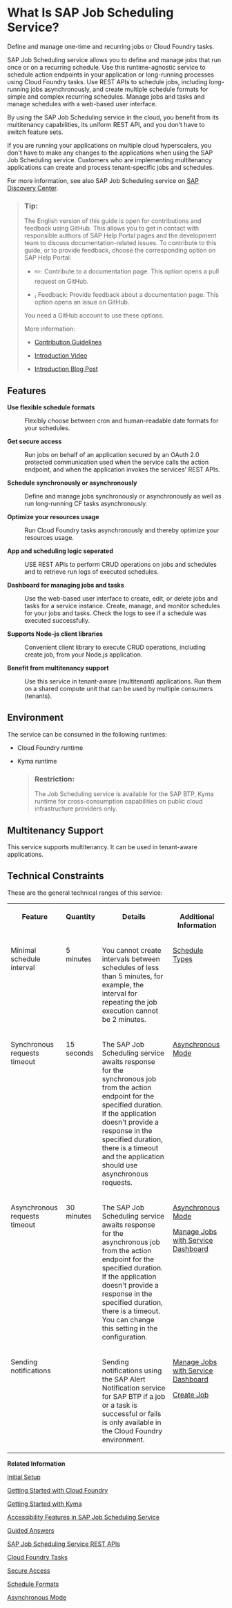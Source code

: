 <!-- loio22c2df4d22cb4a05af4c9502a67597ae -->

<link rel="stylesheet" type="text/css" href="css/sap-icons.css"/>

# What Is SAP Job Scheduling Service?

Define and manage one-time and recurring jobs or Cloud Foundry tasks.

SAP Job Scheduling service allows you to define and manage jobs that run once or on a recurring schedule. Use this runtime-agnostic service to schedule action endpoints in your application or long-running processes using Cloud Foundry tasks. Use REST APIs to schedule jobs, including long-running jobs asynchronously, and create multiple schedule formats for simple and complex recurring schedules. Manage jobs and tasks and manage schedules with a web-based user interface.

By using the SAP Job Scheduling service in the cloud, you benefit from its multitenancy capabilities, its uniform REST API, and you don’t have to switch feature sets.

If you are running your applications on multiple cloud hyperscalers, you don't have to make any changes to the applications when using the SAP Job Scheduling service. Customers who are implementing multitenancy applications can create and process tenant-specific jobs and schedules.

For more information, see also SAP Job Scheduling service on [SAP Discovery Center](https://discovery-center.cloud.sap/serviceCatalog/job-scheduling-service?service_plan=standard&region=all&commercialModel=cloud).

> ### Tip:  
> The English version of this guide is open for contributions and feedback using GitHub. This allows you to get in contact with responsible authors of SAP Help Portal pages and the development team to discuss documentation-related issues. To contribute to this guide, or to provide feedback, choose the corresponding option on SAP Help Portal:
> 
> -   :pencil2:: Contribute to a documentation page. This option opens a pull request on GitHub.
> 
> -   <span class="SAP-icons"></span> Feedback: Provide feedback about a documentation page. This option opens an issue on GitHub.
> 
> 
> You need a GitHub account to use these options.
> 
> More information:
> 
> -   [Contribution Guidelines](https://help.sap.com/docs/open-documentation-initiative/contribution-guidelines/readme.html)
> 
> -   [Introduction Video](https://www.youtube.com/watch?v=WJ0oarMlVW4)
> 
> -   [Introduction Blog Post](https://blogs.sap.com/2021/11/29/sap-btp-documentation-goes-github-new-collaboration-process/)



<a name="loio22c2df4d22cb4a05af4c9502a67597ae__section_o3j_hhf_ynb"/>

## Features


<dl>
<dt><b>

Use flexible schedule formats 

</b></dt>
<dd>

Flexibly choose between cron and human-readable date formats for your schedules.



</dd><dt><b>

Get secure access 

</b></dt>
<dd>

Run jobs on behalf of an application secured by an OAuth 2.0 protected communication used when the service calls the action endpoint, and when the application invokes the services' REST APIs.



</dd><dt><b>

Schedule synchronously or asynchronously 

</b></dt>
<dd>

Define and manage jobs synchronously or asynchronously as well as run long-running CF tasks asynchronously.



</dd><dt><b>

Optimize your resources usage 

</b></dt>
<dd>

Run Cloud Foundry tasks asynchronously and thereby optimize your resources usage.



</dd><dt><b>

App and scheduling logic seperated 

</b></dt>
<dd>

USE REST APIs to perform CRUD operations on jobs and schedules and to retrieve run logs of executed schedules.



</dd><dt><b>

Dashboard for managing jobs and tasks 

</b></dt>
<dd>

Use the web-based user interface to create, edit, or delete jobs and tasks for a service instance. Create, manage, and monitor schedules for your jobs and tasks. Check the logs to see if a schedule was executed successfully.



</dd><dt><b>

Supports Node-js client libraries 

</b></dt>
<dd>

Convenient client library to execute CRUD operations, including create job, from your Node.js application.



</dd><dt><b>

Benefit from multitenancy support 

</b></dt>
<dd>

Use this service in tenant-aware \(multitenant\) applications. Run them on a shared compute unit that can be used by multiple consumers \(tenants\).



</dd>
</dl>



<a name="loio22c2df4d22cb4a05af4c9502a67597ae__section_n3j_hhf_ynb"/>

## Environment

The service can be consumed in the following runtimes:

-   Cloud Foundry runtime

-   Kyma runtime

    > ### Restriction:  
    > The Job Scheduling service is available for the SAP BTP, Kyma runtime for cross-consumption capabilities on public cloud infrastructure providers only.




## Multitenancy Support

This service supports multitenancy. It can be used in tenant-aware applications.



<a name="loio22c2df4d22cb4a05af4c9502a67597ae__section_cdq_wm5_prb"/>

## Technical Constraints

These are the general technical ranges of this service:


<table>
<tr>
<th valign="top">

Feature



</th>
<th valign="top">

Quantity



</th>
<th valign="top">

Details



</th>
<th valign="top">

Additional Information



</th>
</tr>
<tr>
<td valign="top">

Minimal schedule interval



</td>
<td valign="top">

5 minutes



</td>
<td valign="top">

You cannot create intervals between schedules of less than 5 minutes, for example, the interval for repeating the job execution cannot be 2 minutes.



</td>
<td valign="top">

[Schedule Types](20---Concepts/schedule-types-9cf8c14.md#loio9cf8c14da0144c84aac628dc56b00ffd)



</td>
</tr>
<tr>
<td valign="top">

Synchronous requests timeout



</td>
<td valign="top">

15 seconds



</td>
<td valign="top">

The SAP Job Scheduling service awaits response for the synchronous job from the action endpoint for the specified duration. If the application doesn't provide a response in the specified duration, there is a timeout and the application should use asynchronous requests.



</td>
<td valign="top">

[Asynchronous Mode](20---Concepts/asynchronous-mode-d9fd81c.md)



</td>
</tr>
<tr>
<td valign="top">

Asynchronous requests timeout



</td>
<td valign="top">

30 minutes



</td>
<td valign="top">

The SAP Job Scheduling service awaits response for the asynchronous job from the action endpoint for the specified duration. If the application doesn't provide a response in the specified duration, there is a timeout. You can change this setting in the configuration.



</td>
<td valign="top">

[Asynchronous Mode](20---Concepts/asynchronous-mode-d9fd81c.md)

[Manage Jobs with Service Dashboard](40---Using-JOB-SCHDULR-TITLE/manage-jobs-with-service-dashboard-132fd06.md)



</td>
</tr>
<tr>
<td valign="top">

Sending notifications



</td>
<td valign="top">

 



</td>
<td valign="top">

Sending notifications using the SAP Alert Notification service for SAP BTP if a job or a task is successful or fails is only available in the Cloud Foundry environment.



</td>
<td valign="top">

[Manage Jobs with Service Dashboard](40---Using-JOB-SCHDULR-TITLE/manage-jobs-with-service-dashboard-132fd06.md)

[Create Job](40---Using-JOB-SCHDULR-TITLE/create-job-2c1ecb6.md)



</td>
</tr>
</table>

**Related Information**  


[Initial Setup](initial-setup-0adb655.md "You can get started with the SAP Job Scheduling service by following the steps.")

[Getting Started with Cloud Foundry](30---Getting-Started/getting-started-with-cloud-foundry-02e4e8b.md "Once you've completed the initial setup for SAP Job Scheduling service, to use the service you create a Cloud Foundry service instance and bind it to your application.")

[Getting Started with Kyma](getting-started-with-kyma-8d30095.md "Create a service instance in Kyma.")

[Accessibility Features in SAP Job Scheduling Service](accessibility-features-in-sap-job-scheduling-service-12aa90f.md "To optimize your experience of SAP Job Scheduling service, SAP Business Technology Platform (SAP BTP) provides features and settings that help you use the software efficiently.")

[Guided Answers](https://ga.support.sap.com/dtp/viewer/#/tree/2797/actions/40871)

[SAP Job Scheduling Service REST APIs](40---Using-JOB-SCHDULR-TITLE/sap-job-scheduling-service-rest-apis-c513d2d.md "Use SAP Job Scheduling service REST APIs to create, manage, and monitor jobs and job schedules.")

[Cloud Foundry Tasks](https://docs.cloudfoundry.org/devguide/using-tasks.html#run-tasks)

[Secure Access](50---Security/secure-access-745ca50.md "The SAP Job Scheduling service provides options to secure job actions with action endpoints as well as to secure Cloud Foundry tasks.")

[Schedule Formats](20---Concepts/schedule-formats-54615f0.md#loio54615f087cca45c48f81ce4967c6f7f3 "The SAP Job Scheduling service supports several scheduling formats.")

[Asynchronous Mode](20---Concepts/asynchronous-mode-d9fd81c.md "The SAP Job Scheduling service executes jobs that support action endpoints in a synchronous mode or in an asynchronous (or batch) mode.")

